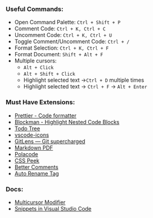 ### Useful Commands:
- Open Command Palette: ```Ctrl + Shift + P```
- Comment Code: ```Ctrl + K, Ctrl + C```
- Uncomment Code: ```Ctrl + K, Ctrl + U```
- Toggle Comment/Uncomment Code: ```Ctrl + /```
- Format Selection: ```Ctrl + K, Ctrl + F```
- Format Document: ```Shift + Alt + F```
- Multiple cursors:
  + ```Alt + Click```
  + ```Alt + Shift + Click```
  +  Highlight selected text ->```Ctrl + D``` multiple times
  +  Highlight selected text -> ```Ctrl + F``` -> ```Alt + Enter```

### Must Have Extensions:
- [Prettier - Code formatter](https://marketplace.visualstudio.com/items?itemName=esbenp.prettier-vscode)
- [Blockman - Highlight Nested Code Blocks](https://marketplace.visualstudio.com/items?itemName=leodevbro.blockman)
- [Todo Tree](https://marketplace.visualstudio.com/items?itemName=Gruntfuggly.todo-tree)
- [vscode-icons](https://marketplace.visualstudio.com/items?itemName=robertohuertasm.vscode-icons)
- [GitLens — Git supercharged](https://marketplace.visualstudio.com/items?itemName=eamodio.gitlens)
- [Markdown PDF](https://marketplace.visualstudio.com/items?itemName=yzane.markdown-pdf)
- [Polacode](https://marketplace.visualstudio.com/items?itemName=pnp.polacode)
- [CSS Peek](https://marketplace.visualstudio.com/items?itemName=pranaygp.vscode-css-peek)
- [Better Comments](https://marketplace.visualstudio.com/items?itemName=aaron-bond.better-comments)
- [Auto Rename Tag](https://marketplace.visualstudio.com/items?itemName=formulahendry.auto-rename-tag)

### Docs:
- [Multicursor Modifier](https://code.visualstudio.com/docs/editor/codebasics#_multicursor-modifier)
- [Snippets in Visual Studio Code](https://code.visualstudio.com/docs/editor/userdefinedsnippets)
